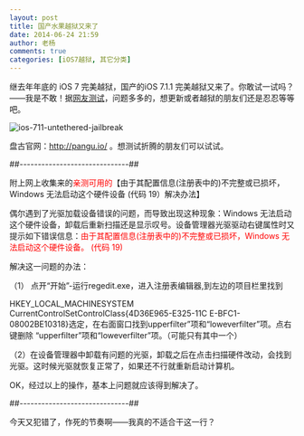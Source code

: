 ```yaml
---
layout: post
title: 国产水果越狱又来了
date: 2014-06-24 21:59
author: 老杨
comments: true
categories: [iOS7越狱, 其它分类]
---
```

继去年年底的 iOS 7 完美越狱，国产的iOS 7.1.1 完美越狱又来了。你敢试一试吗？——我是不敢！据<a href="http://news.imobile.com.cn/articles/2014/0624/137520.shtml" target="_blank" rel="external nofollow">网友测试</a>，问题多多的，想更新或者越狱的朋友们还是忍忍等等吧。
<!--more-->
<img src="//cyhour.com/wp-content/uploads/2014/06/ios-711-untethered-jailbreak.jpg" alt="ios-711-untethered-jailbreak"  />

盘古官网：http://pangu.io/ 。想测试折腾的朋友们可以试试。

##------------------------------##

附上网上收集来的<span style="color: #ff0000;">亲测可用的</span>【由于其配置信息(注册表中的)不完整或已损坏，Windows 无法启动这个硬件设备 (代码 19）解决办法】

偶尔遇到了光驱加载设备错误的问题，而导致出现这种现象：Windows 无法启动这个硬件设备，卸载后重新扫描还是显示叹号。设备管理器光驱驱动右键属性时又提示如下错误信息：<span style="color: #ff0000;">由于其配置信息(注册表中的)不完整或已损坏，Windows 无法启动这个硬件设备。 (代码 19)</span>

解决这一问题的办法：

（1） 点开“开始”-运行regedit.exe，进入注册表编辑器,到左边的项目栏里找到

HKEY_LOCAL_MACHINESYSTEM CurrentControlSetControlClass{4D36E965-E325-11C E-BFC1-08002BE10318}选定，在右面窗口找到upperfilter”项和“loweverfilter”项。点右键删除 “upperfilter”项和“loweverfilter”项。（可能只有其中一个）

（2）在设备管理器中卸载有问题的光驱，卸载之后在点击扫描硬件改动，会找到光驱。这时候光驱就恢复正常了，如果还不行就重新启动计算机。
 
OK，经过以上的操作，基本上问题就应该得到解决了。

##------------------------------##

今天又犯错了，作死的节奏啊——我真的不适合干这一行？
